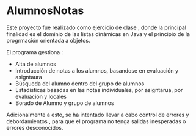# AlumnosNotas
Este proyecto fue realizado como ejercicio de clase , donde la principal finalidad es el dominio de las listas dinámicas en Java
y el principio de la progrmación orientada a objetos.

El programa gestiona :
  - Alta de alumnos
  - Introducción de notas a los alumnos, basandose en evaluación y asigntaura
  - Búsqueda del alumno dentro del grupo de alumnos
  - Estadisticas basadas en las notas individuales, por asigntarua, por evaluación y locales
  - Borado de Alumno y grupo de alumnos

Adicionalmente a esto, se ha intentado llevar a cabo control de errores y debordamientos , para que el programa no tenga 
salidas inesperadas o errores desconocidos.
